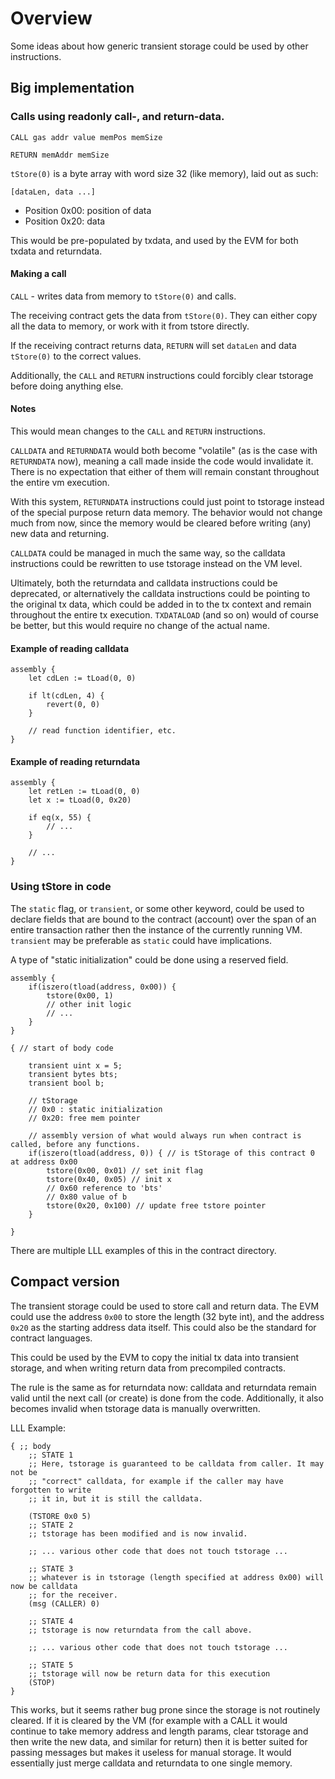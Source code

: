 # Overview

Some ideas about how generic transient storage could be used by other instructions.

## Big implementation

### Calls using readonly call-, and return-data.

`CALL gas addr value memPos memSize`

`RETURN memAddr memSize`

`tStore(0)` is a byte array with word size 32 (like memory), laid out as such:

`[dataLen, data ...]`

- Position 0x00: position of data
- Position 0x20: data

This would be pre-populated by txdata, and used by the EVM for both txdata and returndata.

#### Making a call

`CALL` - writes data from memory to `tStore(0)` and calls.

The receiving contract gets the data from `tStore(0)`. They can either copy all the data to memory, or work with it from tstore directly.

If the receiving contract returns data, `RETURN` will set `dataLen` and data `tStore(0)` to the correct values.

Additionally, the `CALL` and `RETURN` instructions could forcibly clear tstorage before doing anything else.

#### Notes

This would mean changes to the `CALL` and `RETURN` instructions.

`CALLDATA` and `RETURNDATA` would both become "volatile" (as is the case with `RETURNDATA` now), meaning a call made inside the code would invalidate it. There is no expectation that either of them will remain constant throughout the entire vm execution.

With this system, `RETURNDATA` instructions could just point to tstorage instead of the special purpose return data memory. The behavior would not change much from now, since the memory would be cleared before writing (any) new data and returning.

`CALLDATA` could be managed in much the same way, so the calldata instructions could be rewritten to use tstorage instead on the VM level.

Ultimately, both the returndata and calldata instructions could be deprecated, or alternatively the calldata instructions could be pointing to the original tx data, which could be added in to the tx context and remain throughout the entire tx execution. `TXDATALOAD` (and so on) would of course be better, but this would require no change of the actual name.

#### Example of reading calldata

```
assembly {
	let cdLen := tLoad(0, 0)
	
	if lt(cdLen, 4) {
	    revert(0, 0)
	}
	
	// read function identifier, etc.
}
```

#### Example of reading returndata

```
assembly {
	let retLen := tLoad(0, 0)
	let x := tLoad(0, 0x20)
	
	if eq(x, 55) {
	    // ...
	}
	
	// ...
}
```

### Using tStore in code

The `static` flag, or `transient`, or some other keyword, could be used to declare fields that are bound to the contract (account) over the span of an entire transaction rather then the instance of the currently running VM. `transient` may be preferable as `static` could have implications.

A type of "static initialization" could be done using a reserved field.

```
assembly {
    if(iszero(tload(address, 0x00)) {
        tstore(0x00, 1)
        // other init logic
        // ...
    }
}
```


```
{ // start of body code
    
    transient uint x = 5;
    transient bytes bts;
    transient bool b;

    // tStorage
    // 0x0 : static initialization
    // 0x20: free mem pointer
    
    // assembly version of what would always run when contract is called, before any functions.
    if(iszero(tload(address, 0)) { // is tStorage of this contract 0 at address 0x00 
        tstore(0x00, 0x01) // set init flag
        tstore(0x40, 0x05) // init x
        // 0x60 reference to 'bts'
        // 0x80 value of b
        tstore(0x20, 0x100) // update free tstore pointer 
    }
    
}
```

There are multiple LLL examples of this in the contract directory.

## Compact version

The transient storage could be used to store call and return data. The EVM could use the address `0x00` to store the length (32 byte int), and the address `0x20` as the starting address data itself. This could also be the standard for contract languages.

This could be used by the EVM to copy the initial tx data into transient storage, and when writing return data from precompiled contracts.

The rule is the same as for returndata now: calldata and returndata remain valid until the next call (or create) is done from the code. Additionally, it also becomes invalid when tstorage data is manually overwritten.

LLL Example:

```
{ ;; body
    ;; STATE 1
    ;; Here, tstorage is guaranteed to be calldata from caller. It may not be
    ;; "correct" calldata, for example if the caller may have forgotten to write 
    ;; it in, but it is still the calldata.
    
    (TSTORE 0x0 5)
    ;; STATE 2
    ;; tstorage has been modified and is now invalid.
    
    ;; ... various other code that does not touch tstorage ...
    
    ;; STATE 3
    ;; whatever is in tstorage (length specified at address 0x00) will now be calldata 
    ;; for the receiver.
    (msg (CALLER) 0)
    
    ;; STATE 4
    ;; tstorage is now returndata from the call above.
    
    ;; ... various other code that does not touch tstorage ...
    
    ;; STATE 5
    ;; tstorage will now be return data for this execution
    (STOP)
}
```

This works, but it seems rather bug prone since the storage is not routinely cleared. If it is cleared by the VM (for example with a CALL it would continue to take memory address and length params, clear tstorage and then write the new data, and similar for return) then it is better suited for passing messages but makes it useless for manual storage. It would essentially just merge calldata and returndata to one single memory.